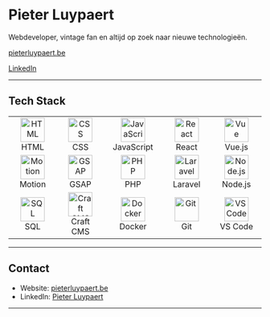 #  Pieter Luypaert

Webdeveloper, vintage fan en altijd op zoek naar nieuwe technologieën. 

[pieterluypaert.be](https://pieterluypaert.be) 

[LinkedIn](https://www.linkedin.com/in/pieter-luypaert-85aba3357/)

---

## Tech Stack

<div align="center">

<table>
<tr>
<td align="center" width="140">
  <img src="https://skillicons.dev/icons?i=html" width="48" height="48" alt="HTML"/><br/>HTML
</td>
<td align="center" width="140">
  <img src="https://skillicons.dev/icons?i=css" width="48" height="48" alt="CSS"/><br/>CSS
</td>
<td align="center" width="140">
  <img src="https://skillicons.dev/icons?i=js" width="48" height="48" alt="JavaScript"/><br/>JavaScript
</td>
<td align="center" width="140">
  <img src="https://skillicons.dev/icons?i=react" width="48" height="48" alt="React"/><br/>React
</td>
<td align="center" width="140">
  <img src="https://skillicons.dev/icons?i=vue" width="48" height="48" alt="Vue"/><br/>Vue.js
</td>
</tr>
<tr>
<td align="center" width="140">
  <img src="https://motion.dev/favicon.svg" width="48" height="48" alt="Motion"/><br/>Motion
</td>
<td align="center" width="140">
  <img src="https://cdn.simpleicons.org/greensock/88CE02" width="48" height="48" alt="GSAP"/><br/>GSAP
</td>
<td align="center" width="140">
  <img src="https://skillicons.dev/icons?i=php" width="48" height="48" alt="PHP"/><br/>PHP
</td>
<td align="center" width="140">
  <img src="https://skillicons.dev/icons?i=laravel" width="48" height="48" alt="Laravel"/><br/>Laravel
</td>
<td align="center" width="140">
  <img src="https://skillicons.dev/icons?i=nodejs" width="48" height="48" alt="Node.js"/><br/>Node.js
</td>
</tr>
<tr>
<td align="center" width="140">
  <img src="https://skillicons.dev/icons?i=postgresql" width="48" height="48" alt="SQL"/><br/>SQL
</td>
<td align="center" width="140">
  <img src="https://cdn.simpleicons.org/craftcms/E5422B" width="48" height="48" alt="Craft CMS"/><br/>Craft CMS
</td>
<td align="center" width="140">
  <img src="https://skillicons.dev/icons?i=docker" width="48" height="48" alt="Docker"/><br/>Docker
</td>
<td align="center" width="140">
  <img src="https://skillicons.dev/icons?i=git" width="48" height="48" alt="Git"/><br/>Git
</td>
<td align="center" width="140">
  <img src="https://skillicons.dev/icons?i=vscode" width="48" height="48" alt="VS Code"/><br/>VS Code
</td>
</tr>
</table>

</div>





---

## Contact

- Website: [pieterluypaert.be](https://pieterluypaert.be)
- LinkedIn: [Pieter Luypaert](https://www.linkedin.com/in/pieter-luypaert-85aba3357/)

---
